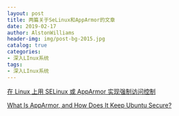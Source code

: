 ```yaml
---
layout: post
title: 两篇关于SeLinux和AppArmor的文章
date: 2019-02-17
author: AlstonWilliams
header-img: img/post-bg-2015.jpg
catalog: true
categories:
- 深入LInux系统
tags:
- 深入LInux系统
---
```

[在 Linux 上用 SELinux 或 AppArmor 实现强制访问控制](https://linux.cn/article-7719-1.html)

[What Is AppArmor, and How Does It Keep Ubuntu Secure?](https://www.howtogeek.com/118222/htg-explains-what-apparmor-is-and-how-it-secures-your-ubuntu-system/)
